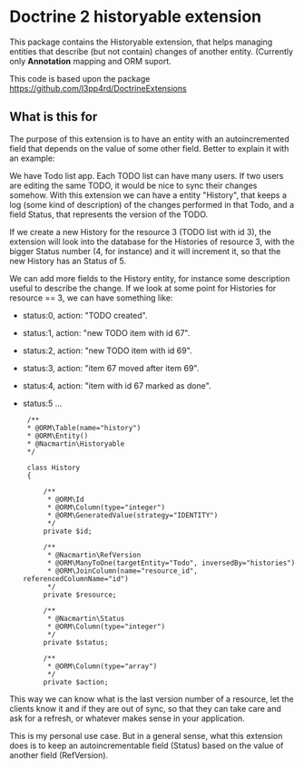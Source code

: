 # Doctrine 2 historyable extension

This package contains the Historyable extension, that helps managing entities that describe (but not contain) changes of another entity. (Currently only **Annotation** mapping and ORM suport.

This code is based upon the package https://github.com/l3pp4rd/DoctrineExtensions

## What is this for

The purpose of this extension is to have an entity with an autoincremented field that depends on the value of some other field. Better to explain it with an example:

We have Todo list app. Each TODO list can have many users. If two users are editing the same TODO, it would be nice to sync their changes somehow. With this extension we can have a entity "History", that keeps a log (some kind of description) of the changes performed in that Todo, and a field Status, that represents the version of the TODO.

If we create a new History for the resource 3 (TODO list with id 3), the extension will look into the database for the Histories of resource 3, with the bigger Status number (4, for instance) and it will increment it, so that the new History has an Status of 5.

We can add more fields to the History entity, for instance some description useful to describe the change. If we look at some point for Histories for resource == 3, we can have something like:

 * status:0, action: "TODO created".
 * status:1, action: "new TODO item with id 67".
 * status:2, action: "new TODO item with id 69".
 * status:3, action: "item 67 moved after item 69".
 * status:4, action: "item with id 67 marked as done".
 * status:5 ...

        /**
        * @ORM\Table(name="history")
        * @ORM\Entity()
        * @Nacmartin\Historyable
        */

        class History
        {

            /**
             * @ORM\Id
             * @ORM\Column(type="integer")
             * @ORM\GeneratedValue(strategy="IDENTITY")
             */
            private $id;

            /**
             * @Nacmartin\RefVersion
             * @ORM\ManyToOne(targetEntity="Todo", inversedBy="histories")
             * @ORM\JoinColumn(name="resource_id", referencedColumnName="id")
             */
            private $resource;

            /**
             * @Nacmartin\Status
             * @ORM\Column(type="integer")
             */
            private $status;

            /**
             * @ORM\Column(type="array")
             */
            private $action;

This way we can know what is the last version number of a resource, let the clients know it and if they are out of sync, so that they can take care and ask for a refresh, or whatever makes sense in your application.

This is my personal use case. But in a general sense, what this extension does is to keep an autoincrementable field (Status) based on the value of another field (RefVersion).
